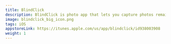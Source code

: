 ```yaml
---
title: BlindClick
description: BlindClick is photo app that lets you capture photos remain unmentioned for everyone who likes to take pictures of different people on the streets and situations
image: blindclick_big_icon.png
tags: iOS
appstoreLink: https://itunes.apple.com/us/app/blindclick/id938003908 
weight: 1
---
```



